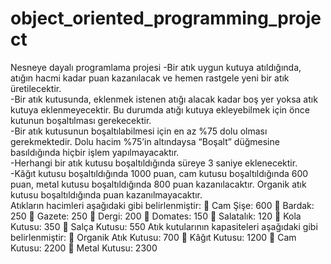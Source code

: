 # object_oriented_programming_project
Nesneye dayalı programlama projesi
-Bir atık uygun kutuya atıldığında, atığın hacmi kadar puan kazanılacak ve hemen rastgele yeni bir atık üretilecektir.<br>
-Bir atık kutusunda, eklenmek istenen atığı alacak kadar boş yer yoksa atık kutuya eklenmeyecektir. Bu durumda atığı kutuya ekleyebilmek için önce kutunun boşaltılması gerekecektir.<br>
-Bir atık kutusunun boşaltılabilmesi için en az %75 dolu olması gerekmektedir. Dolu hacim %75’in altındaysa “Boşalt” düğmesine basıldığında hiçbir işlem yapılmayacaktır.<br>
-Herhangi bir atık kutusu boşaltıldığında süreye 3 saniye eklenecektir.<br>
-Kâğıt kutusu boşaltıldığında 1000 puan, cam kutusu boşaltıldığında 600 puan, metal kutusu boşaltıldığında 800 puan kazanılacaktır. Organik atık kutusu boşaltıldığında puan kazanılmayacaktır.<br>
Atıkların hacimleri aşağıdaki gibi belirlenmiştir:
 Cam Şişe: 600
 Bardak: 250
 Gazete: 250
 Dergi: 200
 Domates: 150
 Salatalık: 120
 Kola Kutusu: 350
 Salça Kutusu: 550
Atık kutularının kapasiteleri aşağıdaki gibi belirlenmiştir:
 Organik Atık Kutusu: 700
 Kâğıt Kutusu: 1200
 Cam Kutusu: 2200
 Metal Kutusu: 2300
